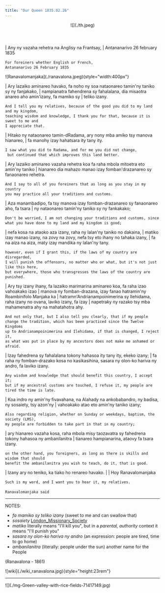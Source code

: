 ```yaml
---
title: "Our Queen 1835.02.26"
---
```


<main>
<header>
![](./th.jpeg)
</header>

| Any ny vazaha rehetra na Anglisy na Frantsay,
| Antananarivo 26 february 1835

```
For foreiners whether English or French,
Antananarivo 26 February 1835
```

<aside>
<article>
![Ranavalomanjaka](./ranavalona.jpeg){style="width:400px"}
</article>
</aside>

| Ary lazaiko aminareo havako, fa noho ny soa nataonareo tamin'ny taniko sy ny fanjakako,
| nampianatra fahendrena sy fahalalana, dia misaotra anareo aho amin'izany, fa mamiko sy
| teliko izany.

```
And I tell you my relatives, because of the good you did to my land and my kingdom,
teaching wisdom and knowledge, I thank you for that, because it is sweet to me and
I appreciate that.
```

| Hitako ny nataonareo tamin-dRadama, ary nony mba amiko tsy manova hianareo, 
| fa manohy izay hahatsara ity tany ity.

```
I saw what you did to Radama, and for me you did not change,
 but continued that which improves this land better.
```

| Ary lazaiko aminareo vazaha rehetra koa fa raha mbola mitoetra eto amin'ny taniko
| hianareo dia mahazo manao izay fomban'drazanareo sy fanaonareo rehetra.

```
And I say to all of you foreiners that as long as you stay in my country
you may practice all your traditions and customs.
```

| Aza manambadipo, fa tsy manova izay fomban-drazanareo sy fanaonareo aho, fa tsara
| ny nataonareo tamin'ny taniko sy ny fankakako;

```
Don't be worried, I am not changing your traditions and customs, since 
what you have done to my land and my kingdom is good;
```

| nefa kosa na ataoko aza izany, raha ny lalan'ny taniko no dakaina, 
| matiko izay manao izany, na zovy na zovy, nefa tsy eto ihany no tahaka izany, 
| fa na aiza na aiza, maty izay mandika ny lalan'ny tany.

```
however, even if I grant this, if the laws of my country are disregarded,
I will punish the offensors, no matter who or what, but it's not just like this here,
but everywhere, those who transgresses the laws of the country are punished.
```

| Ary tsy izany ihany, fa lazaiko marimarina aminareo koa, fa raha izao vahoakako izao
| manova ny fomban-drazana, izay fanao hatramin'ny Roambinifolo Manjaka ka 
| hatramn'Andrianampoinimerina sy Ilehidama, raha izany no ovana, laviko izany, fa izay
| napetraky ny razako tsy mba mahamenatra ahy na mahatahotra ahy.

```
And not only that, but I also tell you clearly, that if my people
change the tradition, which has been practiced since the Twelve Kingdoms
up to Andrianampoinimerina and Ilehidama, if that is changed, I reject it, 
as what was put in place by my ancestors does not make me ashamed or afraid.
```

| Izay fahedrena sy fahalalana tokony hahasoa ity tany ity, ekeko izany; 
| fa raha ny fomban-drazako kosa no kasikasihina, sasara ny olon-ko hariva ny andro, fa laviko izany.

```
Any wisdom and knowledge that should benefit this country, I accept it;
but if my ancestral customs are touched, I refuse it, my people are tired the time is late.
```

| Koa indro ny amin'ny fivavahana, na Alahady na ankobabandro, ny badisa, ny sosaiety, tsy azon'ny
| vahoakako atao eto amin'ny taniko izany;

```
Also regarding religion, whether on Sunday or weekdays, baptism, the society (LMS), 
my people are forbidden to take part in that in my country;
```

| ary hianareo vazaha kosa, raha mbola misy taozavatra sy fahedrena tokony hahasoa ny ambanilanitra 
| tianareo hampianarina, ataovy fa tsara izany.

```
on the other hand, you foreigners, as long as there is skills and wisdom that should 
benefit the ambanilanitra you wish to teach, do it, that is good.
```

| Izany ary no teniko, ka tiako ho renareo havako.
| 
| Hoy Ranavalomanjaka 

```
Such is my word, and I want you to hear it, my relatives.

Ranavalomanjaka said
```

---

NOTES:

- *fa mamiko sy teliko izany* (sweet to me and can swallow that)
- *sosaiety* [London_Missionary_Society](https://en.wikipedia.org/wiki/London_Missionary_Society)
- *matiko* literally means "I'll kill you", but in a *parental, authority* context it means "I'll punish you" 
- *sasara ny olon-ko hariva ny andro* (an expression: people are tired, time to go home)
- *ambanilanitra* (literally: people under the sun) another name for the People


(Ranavalona - 1861)
<article>
![wiki](./wiki_ranavalona.jpg){style="height:23rem"}
</article>


---

<!--
```
>>> 1861-1835
26
>>> 80-26
54
```
-->
</main>
<article>
![](./mg-Green-valley-with-rice-fields-71417149.jpg)
</article>

